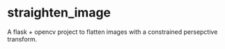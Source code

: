 # straighten_image
A flask + opencv project to flatten images with a constrained persepctive transform.  
